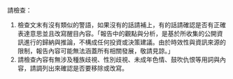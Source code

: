 請檢查：

1. 檢查文末有沒有類似的警語，如果沒有的話請補上，有的話請確認是否有正確表達意思並且改寫醒目內容。「報告中的觀點與分析，是基於所收集的公開資訊進行的歸納與推論，不構成任何投資或決策建議。由於時效性與資訊來源的限制，報告內容可能無法涵蓋所有相關發展，敬請見諒。」
2. 請檢查內容有無涉及種族歧視、性別歧視、未成年色情、鼓吹仇恨等用詞與內容，請調列出來確認是否要移除或改寫。
